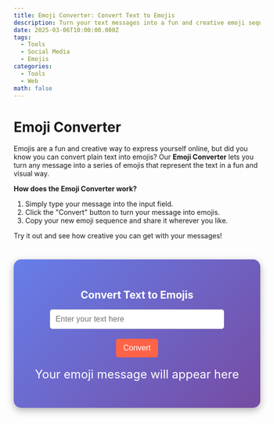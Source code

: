 ```yaml
---
title: Emoji Converter: Convert Text to Emojis
description: Turn your text messages into a fun and creative emoji sequence!
date: 2025-03-06T10:00:00.000Z
tags:
  - Tools
  - Social Media
  - Emojis
categories:
  - Tools
  - Web
math: false
---
```


# Emoji Converter

Emojis are a fun and creative way to express yourself online, but did you know you can convert plain text into emojis? Our **Emoji Converter** lets you turn any message into a series of emojis that represent the text in a fun and visual way.

**How does the Emoji Converter work?**

1. Simply type your message into the input field.
2. Click the "Convert" button to turn your message into emojis.
3. Copy your new emoji sequence and share it wherever you like.

Try it out and see how creative you can get with your messages!

<div class="emoji-converter">
  <h2>Convert Text to Emojis</h2>
  <input type="text" id="textInput" placeholder="Enter your text here" />
  <button id="convertButton">Convert</button>
  <p id="emojiOutput">Your emoji message will appear here</p>
</div>

<script>
  document.getElementById('convertButton').addEventListener('click', function() {
    const text = document.getElementById('textInput').value;
    const emojiMessage = text.split('').map(char => `&#x1F4A9;`).join(''); // This will just turn each character into a poop emoji for fun!
    document.getElementById('emojiOutput').innerHTML = emojiMessage;
  });
</script>

<style>
  .emoji-converter {
    background: linear-gradient(135deg, #667eea, #764ba2);
    padding: 30px;
    border-radius: 15px;
    box-shadow: 0 5px 15px rgba(0, 0, 0, 0.3);
    color: white;
    text-align: center;
    margin-top: 40px;
  }

  .emoji-converter input {
    width: 80%;
    padding: 10px;
    font-size: 1rem;
    border-radius: 5px;
    border: 1px solid #ddd;
    margin-bottom: 20px;
  }

  .emoji-converter button {
    background-color: #FF6347;
    border-radius: 5px;
    padding: 10px 15px;
    border: none;
    cursor: pointer;
    color: white;
    font-size: 1rem;
  }

  .emoji-converter button:hover {
    background-color: #FF4500;
  }

  #emojiOutput {
    margin-top: 20px;
    font-size: 1.5rem;
    word-wrap: break-word;
  }
</style>
